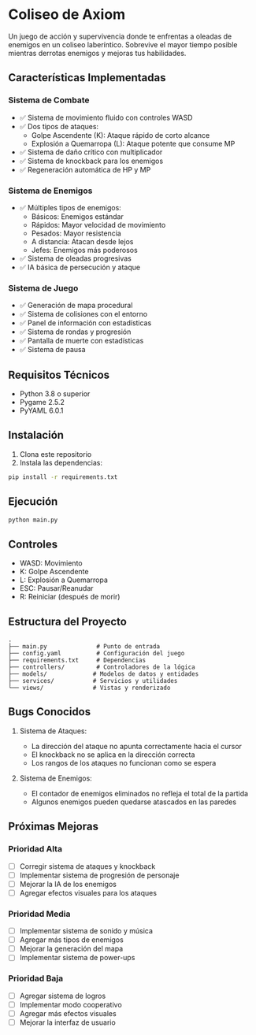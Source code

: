 # Coliseo de Axiom

Un juego de acción y supervivencia donde te enfrentas a oleadas de enemigos en un coliseo laberíntico. Sobrevive el mayor tiempo posible mientras derrotas enemigos y mejoras tus habilidades.

## Características Implementadas

### Sistema de Combate
- ✅ Sistema de movimiento fluido con controles WASD
- ✅ Dos tipos de ataques:
  - Golpe Ascendente (K): Ataque rápido de corto alcance
  - Explosión a Quemarropa (L): Ataque potente que consume MP
- ✅ Sistema de daño crítico con multiplicador
- ✅ Sistema de knockback para los enemigos
- ✅ Regeneración automática de HP y MP

### Sistema de Enemigos
- ✅ Múltiples tipos de enemigos:
  - Básicos: Enemigos estándar
  - Rápidos: Mayor velocidad de movimiento
  - Pesados: Mayor resistencia
  - A distancia: Atacan desde lejos
  - Jefes: Enemigos más poderosos
- ✅ Sistema de oleadas progresivas
- ✅ IA básica de persecución y ataque

### Sistema de Juego
- ✅ Generación de mapa procedural
- ✅ Sistema de colisiones con el entorno
- ✅ Panel de información con estadísticas
- ✅ Sistema de rondas y progresión
- ✅ Pantalla de muerte con estadísticas
- ✅ Sistema de pausa

## Requisitos Técnicos

- Python 3.8 o superior
- Pygame 2.5.2
- PyYAML 6.0.1

## Instalación

1. Clona este repositorio
2. Instala las dependencias:
```bash
pip install -r requirements.txt
```

## Ejecución

```bash
python main.py
```

## Controles

- WASD: Movimiento
- K: Golpe Ascendente
- L: Explosión a Quemarropa
- ESC: Pausar/Reanudar
- R: Reiniciar (después de morir)

## Estructura del Proyecto

```
.
├── main.py              # Punto de entrada
├── config.yaml          # Configuración del juego
├── requirements.txt     # Dependencias
├── controllers/         # Controladores de la lógica
├── models/             # Modelos de datos y entidades
├── services/           # Servicios y utilidades
└── views/              # Vistas y renderizado
```

## Bugs Conocidos

1. Sistema de Ataques:
   - La dirección del ataque no apunta correctamente hacia el cursor
   - El knockback no se aplica en la dirección correcta
   - Los rangos de los ataques no funcionan como se espera

2. Sistema de Enemigos:
   - El contador de enemigos eliminados no refleja el total de la partida
   - Algunos enemigos pueden quedarse atascados en las paredes

## Próximas Mejoras

### Prioridad Alta
- [ ] Corregir sistema de ataques y knockback
- [ ] Implementar sistema de progresión de personaje
- [ ] Mejorar la IA de los enemigos
- [ ] Agregar efectos visuales para los ataques

### Prioridad Media
- [ ] Implementar sistema de sonido y música
- [ ] Agregar más tipos de enemigos
- [ ] Mejorar la generación del mapa
- [ ] Implementar sistema de power-ups

### Prioridad Baja
- [ ] Agregar sistema de logros
- [ ] Implementar modo cooperativo
- [ ] Agregar más efectos visuales
- [ ] Mejorar la interfaz de usuario
